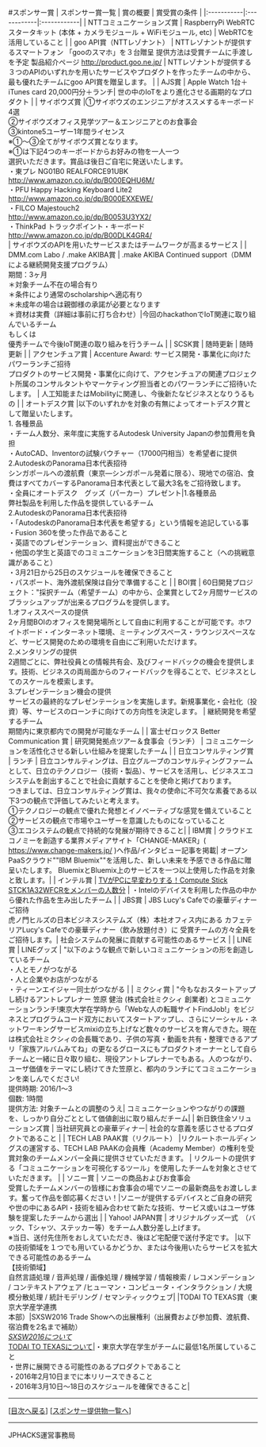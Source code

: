 #スポンサー賞
| スポンサー賞一覧 | 賞の概要 | 賞受賞の条件 |
|:-----------|:------------|:------------|
| NTTコミュニケーションズ賞 | RaspberryPi WebRTCスタータキット (本体 + カメラモジュール + WiFiモジュール, etc) |  WebRTCを活用していること  |
| goo API賞（NTTレゾナント）    | NTTレゾナントが提供するスマートフォン 「gooのスマホ」を３台贈呈 提供方法は受賞チームに手渡しを予定 製品紹介ページ http://product.goo.ne.jp/  |    NTTレゾナントが提供する３つのAPIのいずれかを用いたサービスやプロダクトを作ったチームの中から、最も優れたチームにgoo API賞を贈呈します。   |
| AJS賞     | Apple Watch 1台＋iTunes card 20,000円分＋ランチ| 世の中のIoTをより進化させる画期的なプロダクト  |
| サイボウズ賞       |①サイボウズのエンジニアがオススメするキーボード4選<br>②サイボウズオフィス見学ツアー＆エンジニアとのお食事会<br>③kintone5ユーザー1年間ライセンス<br>※①～③全てがサイボウズ賞となります。<br>※①は下記4つのキーボードからお好みの物を一人一つ<br>選択いただきます。賞品は後日ご自宅に発送いたします。<br>・東プレ NG01B0 REALFORCE91UBK<br>http://www.amazon.co.jp/dp/B000EQHU6M/<br>・PFU Happy Hacking Keyboard Lite2<br>http://www.amazon.co.jp/dp/B000EXXEWE/<br>・FILCO Majestouch2<br>http://www.amazon.co.jp/dp/B0053U3YX2/<br>・ThinkPad トラックポイント・キーボード<br>http://www.amazon.co.jp/dp/B00DLK4GR4/<br> | サイボウズのAPIを用いたサービスまたはチームワークが高まるサービス  |
| DMM.com Labo / .make AKIBA賞 | .make AKIBA Continued support（DMMによる継続開発支援プログラム）<br>期間：3ヶ月<br>＊対象チーム不在の場合有り<br>＊条件により通常のscholarshipへ適応有り<br>＊未成年の場合は親御様の承諾が必要となります<br>＊資材は実費（詳細は事前に打ち合わせ）|今回のhackathonでIoT関連に取り組んでいるチーム<br>もしくは<br>優秀チームで今後IoT関連の取り組みを行うチーム |
| SCSK賞    |  随時更新 |  随時更新    |
| アクセンチュア賞  | Accenture Award: サービス開発・事業化に向けたパワーランチご招待<br>プロダクトのサービス開発・事業化に向けて、アクセンチュアの関連プロジェクト所属のコンサルタントやマーケティング担当者とのパワーランチにご招待いたします。 | 人工知能またはMobilityに関連し、今後新たなビジネスとなりうるもの  |
| オートデスク賞   |以下のいずれかを対象の有無によってオートデスク賞として贈呈いたします。<br> 1. 各種景品<br>・チーム人数分、来年度に実施するAutodesk University Japanの参加費用を負担<br>・AutoCAD、Inventorの試験バウチャー（17000円相当）を希望者に提供<br>2.AutodeskのPanorama日本代表招待<br>シンガポールへの渡航費（東京―シンガポール発着に限る）、現地での宿泊、食費はすべてカバーするPanorama日本代表として最大3名をご招待致します。<br>・全員にオートデスク　グッズ（パーカー）プレゼント|1.各種景品<br>弊社製品を利用した作品を提供しているチーム<br>2.AutodeskのPanorama日本代表招待<br>・「AutodeskのPanorama日本代表を希望する」という情報を追記している事<br>・Fusion 360を使った作品であること<br>・英語でのプレゼンテーション、資料提出ができること<br>・他国の学生と英語でのコミュニケーションを3日間実施すること（への挑戦意識があること）<br>・3月21日から25日のスケジュールを確保できること<br>・パスポート、海外渡航保険は自分で準備すること |
| BOI賞     |  60日開発プロジェクト："採択チーム（希望チーム）の中から、企業賞として2ヶ月間サービスのブラッシュアップが出来るプログラムを提供します。<br>1.オフィススペースの提供<br>2ヶ月間BOIのオフィスを開発場所として自由に利用することが可能です。ホワイトボード・インターネット環境、ミーティングスペース・ラウンジスペースなど、サービス開発のための環境を自由にご利用いただけます。<br>2.メンタリングの提供<br>2週間ごとに、弊社役員との情報共有会、及びフィードバックの機会を提供します。技術、ビジネスの両局面からのフィードバックを得ることで、ビジネスとしてのスケールを模索します。<br>3.プレゼンテーション機会の提供<br>サービスの最終的なプレゼンテーションを実施します。新規事業化・会社化（投資）等、サービスのローンチに向けての方向性を決定します。 | 継続開発を希望するチーム <br>期間内に東京都内での開発が可能なチーム |
| 富士ゼロックス Better Communication 賞   | 研究開発拠点ツアー＆食事会（ランチ） | コミュニケーションを活性化させる新しい仕組みを提案したチーム |
| 日立コンサルティング賞 | ランチ | 日立コンサルティングは、日立グループのコンサルティングファームとして、日立のテクノロジー（技術・製品）、サービスを活用し、ビジネスエコシステムを創出することで社会に貢献することを使命と掲げております。<br>つきましては、日立コンサルティング賞は、我々の使命に不可欠な素養である以下3つの観点で評価してみたいと考えます。<br>①テクノロジーの観点で優れた発想とイノベーティブな感覚を備えていること<br>②サービスの観点で市場やユーザーを意識したものになっていること<br>③エコシステムの観点で持続的な発展が期待できること|
| IBM賞 | クラウドエコノミーを創造する業界メディアサイト「CHANGE-MAKER」( https://www.change-makers.jp/ )へ作品/インタビュー記事を掲載| オープンPaaSクラウド""IBM Bluemix""を活用した、新しい未来を予感できる作品に贈呈いたします。 BluemixとBluemix上のサービスを一つ以上使用した作品を対象と致します。|
| インテル賞 | [TVがPCに早変わりする！Compute Stick STCK1A32WFCRをメンバーの人数分](http://www.intel.co.jp/content/www/jp/ja/compute-stick/intel-compute-stick.html) | ・Intelのデバイスを利用した作品の中から優れた作品を生み出したチーム |
| JBS賞 | JBS Lucy's Cafeでの豪華ディナーご招待<br>虎ノ門ヒルズの日本ビジネスシステムズ（株）本社オフィス内にある カフェテリアLucy's Cafeでの豪華ディナー（飲み放題付き）に 受賞チームの方々全員をご招待します。| 社会システムの発展に貢献する可能性のあるサービス |
| LINE賞  | LINEグッズ | "以下のような観点で新しいコミュニケーションの形を創造しているチーム<br>・人とモノがつながる<br>・人と企業やお店がつながる<br>・ティーンエイジャー同士がつながる |
| ミクシィ賞 | "今もなおスタートアップし続けるアントレプレナー 笠原 健治 (株式会社ミクシィ 創業者) とコミュニケーションランチ!東京大学在学時から「Webな人の転職サイトFindJob!」をビジネスとプログラムコード双方においてスタートアップし、さらにソーシャル・ネットワーキングサービスmixiの立ち上げなど数々のサービスを育んできた。現在は株式会社ミクシィの会長職であり、子供の写真・動画を共有・整理できるアプリ「家族アルバムみてね」の更なるグロースにもプロダクトオーナーとして自らチームと一緒に日々取り組む、現役アントレプレナーでもある。人のつながり、ユーザ価値をテーマにし続けてきた笠原と、都内のランチにてコミュニケーションを楽しんでください!<br>提供時期: 2016/1〜3<br>個数: 1時間<br>提供方法: 対象チームとの調整のうえ| コミュニケーションやつながりの課題を、しっかり自分ごととして価値創出に取り組んだチーム|
| 新日鉄住金ソリューションズ賞    | 当社研究員との豪華ディナー| 社会的な意義を感じさせるプロダクトであること |
| TECH LAB PAAK賞（リクルート）  |リクルートホールディングスの運営する、TECH LAB PAAKの会員権（Academy Member）の権利を受賞対象のチームメンバー全員に提供させていただきます。 | リクルートの提供する「コミュニケーションを可視化するツール」を使用したチームを対象とさせていただきます。  |
| ソニー賞 | ソニーの商品およびお食事会<br>受賞したチームメンバーの皆様にお食事会の場でソニーの最新商品をお渡しします。奮って作品を御応募ください！|ソニーが提供するデバイスとご自身の研究や世の中にあるAPI・技術を組み合わせて新たな技術、サービス或いはユーザ体験を提案したチームから選出 |
| Yahoo! JAPAN賞 | オリジナルグッズ一式　（バック、Tシャツ、ステッカー等）をチーム人数分差し上げます。<br>※当日、送付先住所をおしえていただき、後ほど宅配便で送付予定です。 |以下の技術領域を１つでも用いているかどうか、または今後用いたらサービスを拡大できる可能性のあるチーム<br>【技術領域】<br>自然言語処理 / 音声処理 / 画像処理 / 機械学習 / 情報検索 / レコメンデーション / コンテキストアウェア /ヒューマン・コンピュータ・インタラクション / 大規模分散処理 / 統計モデリング / セマンティックウェブ|
|TODAI TO TEXAS賞（東京大学産学連携<br>本部）|SXSW2016 Trade Showへの出展権利（出展費および参加費、渡航費、宿泊費を2名まで補助）<br>*[SXSW2016について](http://www.sxsw.com/) <br>*[TODAI TO TEXASについて](http://todaitotexas.com/)|・東京大学在学生がチームに最低1名所属していること<br>・世界に展開できる可能性のあるプロダクトであること<br>・2016年2月10日までに本リリースできること<br>・2016年3月10日～18日のスケジュールを確保できること|

--------------
[[目次へ戻る](../README.md)] [[スポンサー提供物一覧へ](../documents/offerlist.md)]

----
JPHACKS運営事務局

